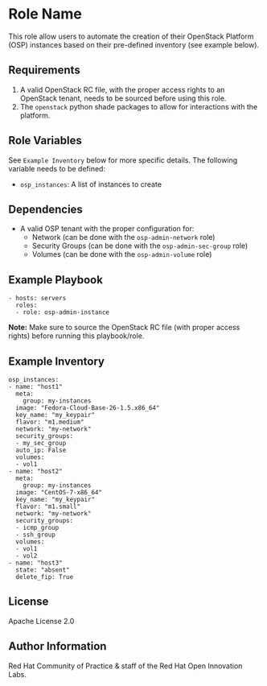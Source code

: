 Role Name
=========

This role allow users to automate the creation of their OpenStack Platform (OSP) instances based on their pre-defined inventory (see example below).

Requirements
------------

1. A valid OpenStack RC file, with the proper access rights to an OpenStack tenant, needs to be sourced before using this role.
1. The `openstack` python shade packages to allow for interactions with the platform.

Role Variables
--------------

See `Example Inventory` below for more specific details. The following variable needs to be defined:

- `osp_instances`: A list of instances to create


Dependencies
------------

* A valid OSP tenant with the proper configuration for:
  * Network (can be done with the `osp-admin-network` role)
  * Security Groups (can be done with the `osp-admin-sec-group` role)
  * Volumes (can be done with the `osp-admin-volume` role)


Example Playbook
----------------

```
- hosts: servers
  roles:
  - role: osp-admin-instance
```

**Note:** Make sure to source the OpenStack RC file (with proper access rights) before running this playbook/role.

Example Inventory
----------------

```
osp_instances:
- name: "host1"
  meta:
    group: my-instances
  image: "Fedora-Cloud-Base-26-1.5.x86_64"
  key_name: "my_keypair"
  flavor: "m1.medium"
  network: "my-network"
  security_groups:
  - my_sec_group
  auto_ip: False
  volumes:
  - vol1
- name: "host2"
  meta:
    group: my-instances
  image: "CentOS-7-x86_64"
  key_name: "my_keypair"
  flavor: "m1.small"
  network: "my-network"
  security_groups:
  - icmp_group
  - ssh_group
  volumes:
  - vol1
  - vol2
- name: "host3"
  state: "absent"
  delete_fip: True

```


License
-------

Apache License 2.0


Author Information
------------------

Red Hat Community of Practice & staff of the Red Hat Open Innovation Labs.
